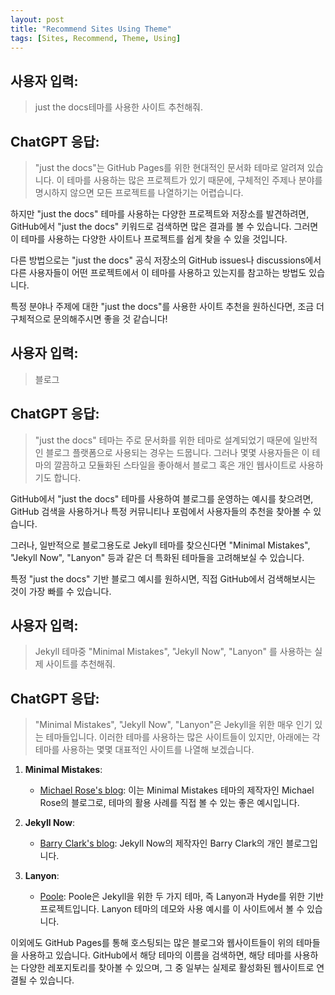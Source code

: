 ```yaml
---
layout: post
title: "Recommend Sites Using Theme"
tags: [Sites, Recommend, Theme, Using]
---
```


## 사용자 입력:
> just the docs테마를 사용한 사이트 추천해줘.

## ChatGPT 응답:
> "just the docs"는 GitHub Pages를 위한 현대적인 문서화 테마로 알려져 있습니다. 이 테마를 사용하는 많은 프로젝트가 있기 때문에, 구체적인 주제나 분야를 명시하지 않으면 모든 프로젝트를 나열하기는 어렵습니다.

하지만 "just the docs" 테마를 사용하는 다양한 프로젝트와 저장소를 발견하려면, GitHub에서 "just the docs" 키워드로 검색하면 많은 결과를 볼 수 있습니다. 그러면 이 테마를 사용하는 다양한 사이트나 프로젝트를 쉽게 찾을 수 있을 것입니다.

다른 방법으로는 "just the docs" 공식 저장소의 GitHub issues나 discussions에서 다른 사용자들이 어떤 프로젝트에서 이 테마를 사용하고 있는지를 참고하는 방법도 있습니다.

특정 분야나 주제에 대한 "just the docs"를 사용한 사이트 추천을 원하신다면, 조금 더 구체적으로 문의해주시면 좋을 것 같습니다!

## 사용자 입력:
> 블로그

## ChatGPT 응답:
> "just the docs" 테마는 주로 문서화를 위한 테마로 설계되었기 때문에 일반적인 블로그 플랫폼으로 사용되는 경우는 드뭅니다. 그러나 몇몇 사용자들은 이 테마의 깔끔하고 모듈화된 스타일을 좋아해서 블로그 혹은 개인 웹사이트로 사용하기도 합니다.

GitHub에서 "just the docs" 테마를 사용하여 블로그를 운영하는 예시를 찾으려면, GitHub 검색을 사용하거나 특정 커뮤니티나 포럼에서 사용자들의 추천을 찾아볼 수 있습니다.

그러나, 일반적으로 블로그용도로 Jekyll 테마를 찾으신다면 "Minimal Mistakes", "Jekyll Now", "Lanyon" 등과 같은 더 특화된 테마들을 고려해보실 수 있습니다.

특정 "just the docs" 기반 블로그 예시를 원하시면, 직접 GitHub에서 검색해보시는 것이 가장 빠를 수 있습니다.

## 사용자 입력:
> Jekyll 테마중 "Minimal Mistakes", "Jekyll Now", "Lanyon" 를 사용하는 실제 사이트를 추천해줘.

## ChatGPT 응답:
> "Minimal Mistakes", "Jekyll Now", "Lanyon"은 Jekyll을 위한 매우 인기 있는 테마들입니다. 이러한 테마를 사용하는 많은 사이트들이 있지만, 아래에는 각 테마를 사용하는 몇몇 대표적인 사이트를 나열해 보겠습니다. 

1. **Minimal Mistakes**:
    - [Michael Rose's blog](https://mademistakes.com/): 이는 Minimal Mistakes 테마의 제작자인 Michael Rose의 블로그로, 테마의 활용 사례를 직접 볼 수 있는 좋은 예시입니다.

2. **Jekyll Now**:
    - [Barry Clark's blog](https://www.barryclark.co/): Jekyll Now의 제작자인 Barry Clark의 개인 블로그입니다.

3. **Lanyon**:
    - [Poole](http://getpoole.com/): Poole은 Jekyll을 위한 두 가지 테마, 즉 Lanyon과 Hyde를 위한 기반 프로젝트입니다. Lanyon 테마의 데모와 사용 예시를 이 사이트에서 볼 수 있습니다.

이외에도 GitHub Pages를 통해 호스팅되는 많은 블로그와 웹사이트들이 위의 테마들을 사용하고 있습니다. GitHub에서 해당 테마의 이름을 검색하면, 해당 테마를 사용하는 다양한 레포지토리를 찾아볼 수 있으며, 그 중 일부는 실제로 활성화된 웹사이트로 연결될 수 있습니다.


